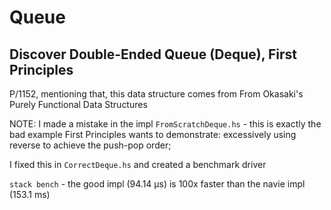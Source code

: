 # Queue

## Discover Double-Ended Queue (Deque), First Principles

P/1152, mentioning that, this data structure comes from
From Okasaki's Purely Functional Data Structures

NOTE: I made a mistake in the impl `FromScratchDeque.hs` - this is
exactly the bad example First Principles wants to demonstrate:
excessively using reverse to achieve the push-pop order;

I fixed this in `CorrectDeque.hs` and created a benchmark driver

`stack bench` - the good impl (94.14 μs) is 100x faster than the
navie impl (153.1 ms)
